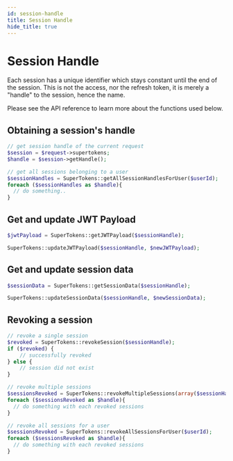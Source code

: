 ```yaml
---
id: session-handle
title: Session Handle
hide_title: true
---
```


# Session Handle

Each session has a unique identifier which stays constant until the end of the session. This is not the access, nor the refresh token, it is merely a "handle" to the session, hence the name.

Please see the API reference to learn more about the functions used below.

## Obtaining a session's handle
```php
// get session handle of the current request
$session = $request->supertokens;
$handle = $session->getHandle();
```
```php
// get all sessions belonging to a user
$sessionHandles = SuperTokens::getAllSessionHandlesForUser($userId);
foreach ($sessionHandles as $handle){ 
  // do something..
} 
```

## Get and update JWT Payload
```php
$jwtPayload = SuperTokens::getJWTPayload($sessionHandle);

SuperTokens::updateJWTPayload($sessionHandle, $newJWTPayload);
```

## Get and update session data
```php
$sessionData = SuperTokens::getSessionData($sessionHandle);

SuperTokens::updateSessionData($sessionHandle, $newSessionData);
```

## Revoking a session
```php
// revoke a single session
$revoked = SuperTokens::revokeSession($sessionHandle);
if ($revoked) {
    // successfully revoked
} else {
    // session did not exist
}
```
```php
// revoke multiple sessions
$sessionsRevoked = SuperTokens::revokeMultipleSessions(array($sessionHandle1, $sessionHandle2));
foreach ($sessionsRevoked as $handle){ 
  // do something with each revoked sessions
} 
```
```php
// revoke all sessions for a user
$sessionsRevoked = SuperTokens::revokeAllSessionsForUser($userId);
foreach ($sessionsRevoked as $handle){ 
  // do something with each revoked sessions
} 
```